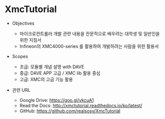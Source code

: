 # XmcTutorial



*   Objectives

    *   마이크로컨트롤러 개발 관련 내용을 전문적으로 배우려는 대학생 및 일반인을 위한 지침서
    *   Infineon의 XMC4000-series 를 활용하여 개발하려는 사람을 위한 활용서​

*   Scopes

    *   초급: 모듈별 개념 설명 with DAVE
    *   중급: DAVE APP 고급 / XMC lib 활용 중심
    *   고급: XMC의 고급 기능 활용

*   관련 URL

    *   Google Drive: https://goo.gl/vkcuA1
    *   Read the Docs: http://xmctutorial.readthedocs.io/ko/latest/
    *   GitHub: https://github.com/realsosy/XmcTutorial

    ​